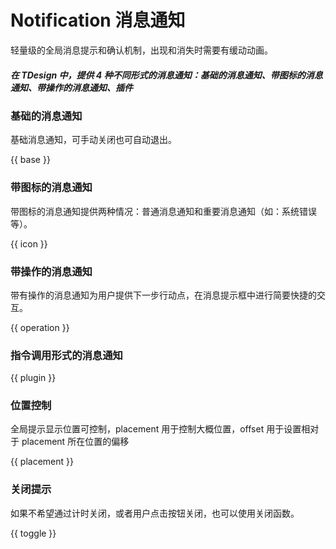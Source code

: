# Notification 消息通知

轻量级的全局消息提示和确认机制，出现和消失时需要有缓动动画。

##### 在 TDesign 中，提供 4 种不同形式的消息通知：基础的消息通知、带图标的消息通知、带操作的消息通知、插件

### 基础的消息通知

基础消息通知，可手动关闭也可自动退出。

{{ base }}

### 带图标的消息通知

带图标的消息通知提供两种情况：普通消息通知和重要消息通知（如：系统错误等）。

{{ icon }}

### 带操作的消息通知

带有操作的消息通知为用户提供下一步行动点，在消息提示框中进行简要快捷的交互。

{{ operation }}


### 指令调用形式的消息通知

{{ plugin }}

### 位置控制

全局提示显示位置可控制，placement 用于控制大概位置，offset 用于设置相对于 placement 所在位置的偏移

{{ placement }}

### 关闭提示

如果不希望通过计时关闭，或者用户点击按钮关闭，也可以使用关闭函数。

{{ toggle }}
